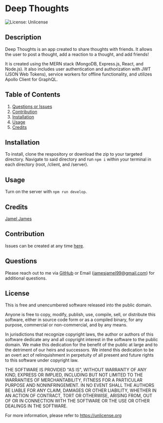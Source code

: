 # Deep Thoughts

![License: Unlicense](https://img.shields.io/badge/license-Unlicense-blue.svg)

## Description

Deep Thoughts is an app created to share thoughts with friends. It allows the user to post a thought, add a reaction to a thought, and add friends! 

It is created using the MERN stack (MongoDB, Express.js, React, and Node.js). It also includes user authentication and authorization with JWT (JSON Web Tokens), service workers for offline functionality, and utilizes Apollo Client for GraphQL.

## Table of Contents
1. [Questions or Issues](#Questions)
2. [Contribution](#Contribution)
3. [Installation](#Installation)
4. [Usage](#Usage)
5. [Credits](#Credits)
## Installation
To install, clone the respository or download the zip to your targeted directory. Navigate to said directory and run `npm i` within your terminal in each directory (root, /client, and /server).
## Usage
Turn on the server with `npm run develop`. 
## Credits
[Jamel James](https://github.com/jrj-sys)
## Contribution 
Issues can be created at any time [here](https://github.com/jrj-sys/DeepThoughts/issues).
## Questions
Please reach out to me via [GitHub](https://github.com/jrj-sys) or Email (jamesjamel99@gmail.com) for additional questions.
## License
This is free and unencumbered software released into the public domain.

Anyone is free to copy, modify, publish, use, compile, sell, or
distribute this software, either in source code form or as a compiled
binary, for any purpose, commercial or non-commercial, and by any
means.

In jurisdictions that recognize copyright laws, the author or authors
of this software dedicate any and all copyright interest in the
software to the public domain. We make this dedication for the benefit
of the public at large and to the detriment of our heirs and
successors. We intend this dedication to be an overt act of
relinquishment in perpetuity of all present and future rights to this
software under copyright law.

THE SOFTWARE IS PROVIDED "AS IS", WITHOUT WARRANTY OF ANY KIND,
EXPRESS OR IMPLIED, INCLUDING BUT NOT LIMITED TO THE WARRANTIES OF
MERCHANTABILITY, FITNESS FOR A PARTICULAR PURPOSE AND NONINFRINGEMENT.
IN NO EVENT SHALL THE AUTHORS BE LIABLE FOR ANY CLAIM, DAMAGES OR
OTHER LIABILITY, WHETHER IN AN ACTION OF CONTRACT, TORT OR OTHERWISE,
ARISING FROM, OUT OF OR IN CONNECTION WITH THE SOFTWARE OR THE USE OR
OTHER DEALINGS IN THE SOFTWARE.

For more information, please refer to <https://unlicense.org>

